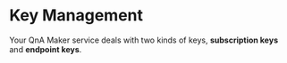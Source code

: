 # Key Management
Your QnA Maker service deals with two kinds of keys, **subscription keys** and **endpoint keys**.
